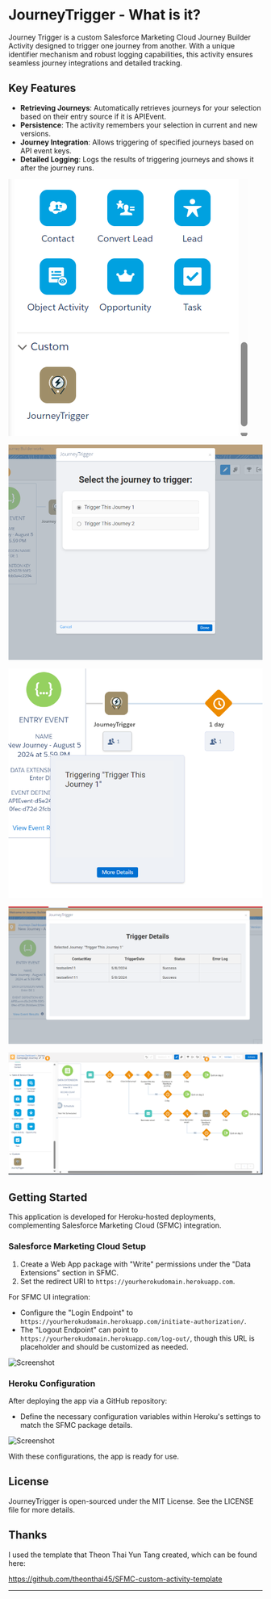 # JourneyTrigger - What is it?

Journey Trigger is a custom Salesforce Marketing Cloud Journey Builder Activity designed to trigger one journey from another. With a unique identifier mechanism and robust logging capabilities, this activity ensures seamless journey integrations and detailed tracking.

## Key Features

- **Retrieving Journeys**: Automatically retrieves journeys for your selection based on their entry source if it is APIEvent.
- **Persistence**: The activity remembers your selection in current and new versions.
- **Journey Integration**: Allows triggering of specified journeys based on API event keys.
- **Detailed Logging**: Logs the results of triggering journeys and shows it after the journey runs.

![Screenshot](/app_images/4.png)

![Screenshot](/app_images/6.png)

![Screenshot](/app_images/2.png)

![Screenshot](/app_images/3.png)

![Screenshot](/app_images/5.png)

## Getting Started

This application is developed for Heroku-hosted deployments, complementing Salesforce Marketing Cloud (SFMC) integration.

### Salesforce Marketing Cloud Setup

1. Create a Web App package with "Write" permissions under the "Data Extensions" section in SFMC.
2. Set the redirect URI to `https://yourherokudomain.herokuapp.com`.

For SFMC UI integration:

- Configure the "Login Endpoint" to `https://yourherokudomain.herokuapp.com/initiate-authorization/`.
- The "Logout Endpoint" can point to `https://yourherokudomain.herokuapp.com/log-out/`, though this URL is placeholder and should be customized as needed.

![Screenshot](/instruction_images/sfmc.jpg)

### Heroku Configuration

After deploying the app via a GitHub repository:

- Define the necessary configuration variables within Heroku's settings to match the SFMC package details.

![Screenshot](/instruction_images/heroku.png)

With these configurations, the app is ready for use.

## License

JourneyTrigger is open-sourced under the MIT License. See the LICENSE file for more details.

## Thanks

I used the template that Theon Thai Yun Tang created, which can be found here:

https://github.com/theonthai45/SFMC-custom-activity-template

---
